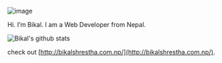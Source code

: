 ![image](https://github.com/saadeghi/saadeghi/blob/master/dino.gif)

Hi. I’m Bikal. I am a Web Developer from Nepal.

![Bikal's github stats](https://github-readme-stats.vercel.app/api?username=bikal1000&show_icons=true&hide=["prs","issues"])


check out [http://bikalshrestha.com.np/](http://bikalshrestha.com.np/).
